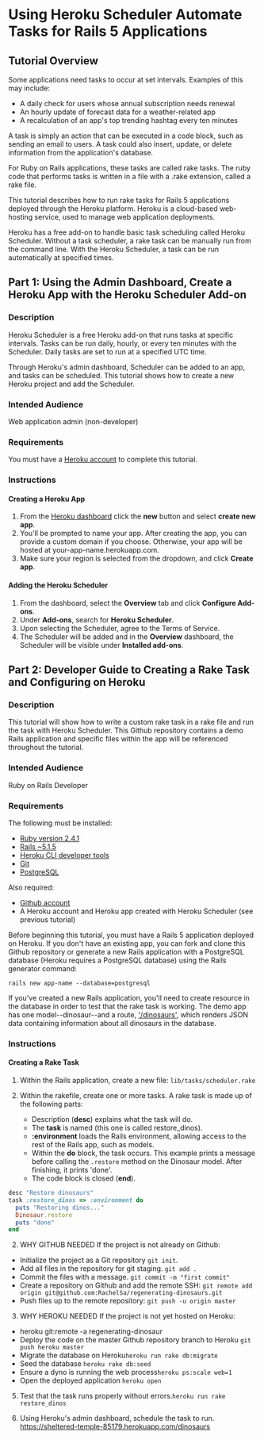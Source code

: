 # Using Heroku Scheduler Automate Tasks for Rails 5 Applications

## Tutorial Overview

Some applications need tasks to occur at set intervals. Examples of this may include:
  - A daily check for users whose annual subscription needs renewal
  - An hourly update of forecast data for a weather-related app
  - A recalculation of an app's top trending hashtag every ten minutes  

A task is simply an action that can be executed in a code block, such as sending an email to users. A task could also insert, update, or delete information from the application's database.

For Ruby on Rails applications, these tasks are called rake tasks. The ruby code that performs tasks is written in a file with a .rake extension, called a rake file.

This tutorial describes how to run rake tasks for Rails 5 applications deployed through the Heroku platform. Heroku is a cloud-based web-hosting service, used to manage web application deployments.

Heroku has a free add-on to handle basic task scheduling called Heroku Scheduler. Without a task scheduler, a rake task can be manually run from the command line. With the Heroku Scheduler, a task can be run automatically at specified times.

## Part 1: Using the Admin Dashboard, Create a Heroku App with the Heroku Scheduler Add-on

### Description

Heroku Scheduler is a free Heroku add-on that runs tasks at specific intervals. Tasks can be run daily, hourly, or every ten minutes with the Scheduler. Daily tasks are set to run at a specified UTC time.

Through Heroku's admin dashboard, Scheduler can be added to an app, and tasks can be scheduled. This tutorial shows how to create a new Heroku project and add the Scheduler.

### Intended Audience

Web application admin (non-developer)

### Requirements

You must have a [Heroku account](https://www.heroku.com/home) to complete this tutorial.

### Instructions

#### Creating a Heroku App
1. From the [Heroku dashboard](https://dashboard.heroku.com/apps) click the **new** button and select **create new app**.
2. You'll be prompted to name your app. After creating the app, you can provide a custom domain if you choose. Otherwise, your app will be hosted at your-app-name.herokuapp.com.
3. Make sure your region is selected from the dropdown, and click **Create app**.

#### Adding the Heroku Scheduler
1. From the dashboard, select the **Overview** tab and click **Configure Add-ons**.
2. Under **Add-ons**, search for **Heroku Scheduler**.
3. Upon selecting the Scheduler, agree to the Terms of Service.
4. The Scheduler will be added and in the **Overview** dashboard, the Scheduler will be visible under **Installed add-ons**.


## Part 2: Developer Guide to Creating a Rake Task and Configuring on Heroku

### Description

This tutorial will show how to write a custom rake task in a rake file and run the task with Heroku Scheduler. This Github repository contains a demo Rails application and specific files within the app will be referenced throughout the tutorial.  

### Intended Audience
Ruby on Rails Developer

### Requirements
The following must be installed:
 - [Ruby version 2.4.1](https://www.ruby-lang.org/en/documentation/installation/)
 - [Rails ~5.1.5](http://rubyonrails.org/)
 - [Heroku CLI developer tools](https://devcenter.heroku.com/articles/heroku-cli#download-and-install)
 - [Git](https://git-scm.com/book/en/v2/Getting-Started-Installing-Git)
 - [PostgreSQL](https://www.postgresql.org/download/)

Also required:
 - [Github account](https://github.com/)
 - A Heroku account and Heroku app created with Heroku Scheduler (see previous tutorial)

 Before beginning this tutorial, you must have a Rails 5 application deployed on Heroku. If you don't have an existing app, you can fork and clone this Github repository or generate a new Rails application with a PostgreSQL database (Heroku requires a PostgreSQL database) using the Rails generator command:

   ```rails new app-name --database=postgresql```

 If you've created a new Rails application, you'll need to create resource in the database in order to test that the rake task is working. The demo app has one model--dinosaur--and a route, ['/dinosaurs'](https://regenerating-dinosaur.herokuapp.com/dinosaurs), which renders JSON data containing information about all dinosaurs in the database.

### Instructions

#### Creating a Rake Task
1. Within the Rails application, create a new file: ```lib/tasks/scheduler.rake```
2. Within the rakefile, create one or more tasks. A rake task is made up of the following parts:

    * Description (**desc**) explains what the task will do.  
    * The **task** is named (this one is called restore_dinos).
    * **:environment** loads the Rails environment, allowing access to the rest of the Rails app, such as models.
    * Within the **do** block, the task occurs. This example prints a message before calling the `.restore` method on the Dinosaur model. After finishing, it prints 'done'.
    * The code block is closed (**end**).

```ruby  
desc "Restore dinosaurs"
task :restore_dinos => :environment do
  puts "Restoring dinos..."
  Dinosaur.restore
  puts "done"
end
```

2. WHY GITHUB NEEDED
If the project is not already on Github:
 - Initialize the project as a Git repository ```git init```.
 - Add all files in the repository for git staging. ```git add .```
 - Commit the files with a message. ```git commit -m "first commit"```
 - Create a repository on Github and add the remote SSH: ```git remote add origin git@github.com:RachelSa/regenerating-dinosaurs.git```
 - Push files up to the remote repository: ```git push -u origin master```

3. WHY HEROKU NEEDED
If the project is not yet hosted on Heroku:
  - heroku git:remote -a regenerating-dinosaur
  - Deploy the code on the master Github repository branch to Heroku ```git push heroku master```
  - Migrate the database on Heroku```heroku run rake db:migrate```
  - Seed the database ```heroku rake db:seed```
  - Ensure a dyno is running the web process```heroku ps:scale web=1```
  - Open the deployed application ```heroku open```  


5. Test that the task runs properly without errors.```heroku run rake restore_dinos```

6. Using Heroku's admin dashboard, schedule the task to run.
https://sheltered-temple-85179.herokuapp.com/dinosaurs
